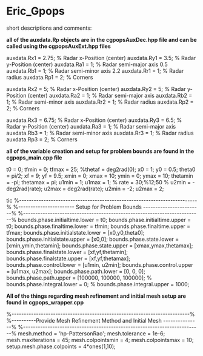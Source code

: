 # Eric_Gpops

short descriptions and comments:

**all of the auxdata.Rp objects are in the cgpopsAuxDec.hpp file and can be called using the cgpopsAuxExt.hpp files** 

auxdata.Rx1 = 2.75;  % Radar x-Position (center)
auxdata.Ry1 = 3.5;  % Radar y-Position (center)
auxdata.Ra1 = 1;  % Radar semi-major axis  0.5
auxdata.Rb1 = 1;  % Radar semi-minor axis  2.2
auxdata.Rr1 = 1;  % Radar radius
auxdata.Rp1 = 2;  % Corners

auxdata.Rx2 = 5;  % Radar x-Position (center)
auxdata.Ry2 = 5;  % Radar y-Position (center)
auxdata.Ra2 = 1;  % Radar semi-major axis
auxdata.Rb2 = 1;  % Radar semi-minor axis
auxdata.Rr2 = 1;  % Radar radius
auxdata.Rp2 = 2;  % Corners

auxdata.Rx3 = 6.75;  % Radar x-Position (center)
auxdata.Ry3 = 6.5;  % Radar y-Position (center)
auxdata.Ra3 = 1;  % Radar semi-major axis
auxdata.Rb3 = 1;  % Radar semi-minor axis
auxdata.Rr3 = 1;  % Radar radius
auxdata.Rp3 = 2;  % Corners



**all of the variable creation and setup for problem bounds are found in the cgpops_main.cpp file** 

t0 = 0; 
tfmin = 0; tfmax = 25; %thetaf = deg2rad(0); 
x0 = 1; y0 = 0.5; theta0 = pi/2;
xf = 9;
yf = 9.5;
xmin = 0; xmax = 10;
ymin = 0; ymax = 10;
thetamin = -pi; thetamax = pi;
u1min = 1; u1max = 1;
% rate = 30;%12;50
% u2min = -deg2rad(rate); u2max = deg2rad(rate);
u2min = -2; u2max = 2;

tic
%-------------------------------------------------------------------------%
%----------------------- Setup for Problem Bounds ------------------------%
%-------------------------------------------------------------------------%
bounds.phase.initialtime.lower = t0; 
bounds.phase.initialtime.upper = t0;
bounds.phase.finaltime.lower = tfmin; 
bounds.phase.finaltime.upper = tfmax;
bounds.phase.initialstate.lower = [x0,y0,theta0]; 
bounds.phase.initialstate.upper = [x0,0]; 
bounds.phase.state.lower = [xmin,ymin,thetamin]; 
bounds.phase.state.upper = [xmax,ymax,thetamax]; 
bounds.phase.finalstate.lower = [xf,yf,thetamin]; 
bounds.phase.finalstate.upper = [xf,yf,thetamax]; 
bounds.phase.control.lower = [u1min, u2min]; 
bounds.phase.control.upper = [u1max, u2max];
bounds.phase.path.lower  = [0, 0, 0];
bounds.phase.path.upper  = [100000, 100000, 100000];
% bounds.phase.integral.lower  = 0;
% bounds.phase.integral.upper  = 1000;

**All of the things regarding mesh refinement and initial mesh setup are found in cgpops_wrapper.cpp**

%-------------------------------------------------------------------------%
%----------Provide Mesh Refinement Method and Initial Mesh ---------------%
%-------------------------------------------------------------------------%
mesh.method       = 'hp-PattersonRao';
mesh.tolerance    = 1e-6;
mesh.maxiterations = 45;
mesh.colpointsmin = 4;
mesh.colpointsmax = 10;
setup.mesh.phase.colpoints = 4*ones(1,10);
